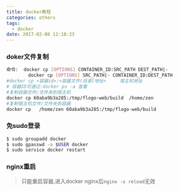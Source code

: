 ```yaml
---
title: docker教程
categories: others
tags:
  - docker
date: 2017-02-08 12:18:23
---
```



### doker文件复制
```bash
命令:  docker cp [OPTIONS] CONTAINER_ID:SRC_PATH DEST_PATH|-
        docker cp [OPTIONS] SRC_PATH|- CONTAINER_ID:DEST_PATH
#docker cp <容器id>:<容器文件(目录)地址>     宿主机地址 
# 容器ID可通过:docker ps -a 查看
#复制容器文件/文件夹到宿主机
docker cp 60aba9b3a285:/tmp/flogo-web/build  /home/zen
#复制宿主机文件/文件夹到容器
docker cp   /home/zen 60aba9b3a285:/tmp/flogo-web/build
```


### 免sudo登录
```bash
$ sudo groupadd docker
$ sudo gpasswd -a $USER docker
$ sudo service docker restart 
```

### nginx重启
>只能重启容器,进入docker nginx后`nginx -s reload`无效